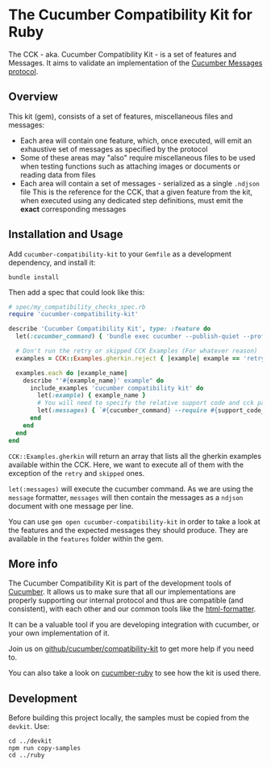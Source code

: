 # The Cucumber Compatibility Kit for Ruby

The CCK - aka. Cucumber Compatibility Kit - is a set of features and Messages.
It aims to validate an implementation of the
[Cucumber Messages protocol](https://github.com/cucumber/common/tree/main/messages#cucumber-messages).

## Overview

This kit (gem), consists of a set of features, miscellaneous files and messages:

- Each area will contain one feature, which, once executed, will emit an exhaustive set of messages
as specified by the protocol
- Some of these areas may "also" require miscellaneous files to be used when testing functions
such as attaching images or documents or reading data from files
- Each area will contain a set of messages - serialized as a single `.ndjson` file
This is the reference for the CCK, that a given feature from the kit, when executed using any dedicated
step definitions, must emit the **exact** corresponding messages

## Installation and Usage

Add `cucumber-compatibility-kit` to your `Gemfile` as a development dependency, and
install it:

    bundle install

Then add a spec that could look like this:

```ruby
# spec/my_compatibility_checks_spec.rb
require 'cucumber-compatibility-kit'

describe 'Cucumber Compatibility Kit', type: :feature do
  let(:cucumber_command) { 'bundle exec cucumber --publish-quiet --profile none --format message' }

  # Don't run the retry or skipped CCK Examples (For whatever reason)
  examples = CCK::Examples.gherkin.reject { |example| example == 'retry' || example == 'skipped' }

  examples.each do |example_name|
    describe "'#{example_name}' example" do
      include_examples 'cucumber compatibility kit' do
        let(:example) { example_name }
        # You will need to specify the relative support code and cck paths
        let(:messages) { `#{cucumber_command} --require #{support_code_path} #{cck_path}` }
      end
    end
  end
end
```

`CCK::Examples.gherkin` will return an array that lists all the gherkin examples available within the CCK.
Here, we want to execute all of them with the exception of the `retry` and `skipped` ones.

`let(:messages)` will execute the cucumber command. As we are using the `message` formatter, `messages` will
then contain the messages as a `ndjson` document with one message per line.

You can use `gem open cucumber-compatibility-kit` in order to take a look at the features and the
expected messages they should produce. They are available in the `features` folder within the gem.

## More info

The Cucumber Compatibility Kit is part of the development tools of [Cucumber](https://cucumber.io).
It allows us to make sure that all our implementations are properly supporting our internal protocol
and thus are compatible (and consistent), with each other and our common tools like the [html-formatter](https://github.com/cucumber/html-formatter).

It can be a valuable tool if you are developing integration with cucumber, or your own implementation of it.

Join us on [github/cucumber/compatibility-kit](https://github.com/cucumber/compatibility-kit)
to get more help if you need to.

You can also take a look on [cucumber-ruby](https://github.com/cucumber/cucumber-ruby/blob/v8.0.0/spec/cck/cck_spec.rb)
to see how the kit is used there.

## Development

Before building this project locally, the samples must be copied from the `devkit`. Use: 

```
cd ../devkit
npm run copy-samples
cd ../ruby
```
